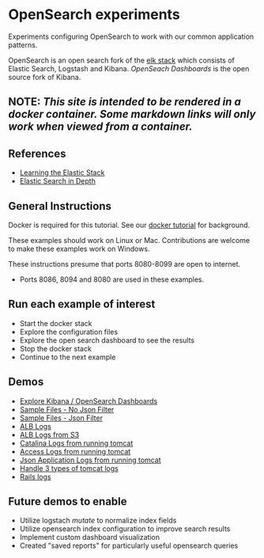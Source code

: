 # OpenSearch experiments

Experiments configuring OpenSearch to work with our common application patterns.

OpenSearch is an open search fork of the [elk stack](https://aws.amazon.com/what-is/elk-stack/#:~:text=The%20ELK%20stack%20is%20an,Elasticsearch%2C%20Logstash%2C%20and%20Kibana.) which consists of Elastic Search, Logstash and Kibana.  *OpenSeach Dashboards*
is the open source fork of Kibana.  

## NOTE: _This site is intended to be rendered in a docker container.  Some markdown links will only work when viewed from a container._

## References
- [Learning the Elastic Stack](https://www.linkedin.com/learning/learning-the-elastic-stack-2?u=76816210)
- [Elastic Search in Depth](https://www.linkedin.com/learning/elasticsearch-in-depth?u=76816210)

## General Instructions

Docker is required for this tutorial.  See our [docker tutorial](https://cdluc3.github.io/docker-tutorial/) for background.

These examples should work on Linux or Mac.  Contributions are welcome to make these examples work on Windows.

These instructions presume that ports 8080-8099 are open to internet.  

- Ports 8086, 8094 and 8080 are used in these examples.

## Run each example of interest
- Start the docker stack
- Explore the configuration files
- Explore the open search dashboard to see the results
- Stop the docker stack
- Continue to the next example


## Demos
- [Explore Kibana / OpenSearch Dashboards](docs/kibana.md)
- [Sample Files - No Json Filter](docs/sample1.md)
- [Sample Files - Json Filter](docs/sample1_with_json.md)
- [ALB Logs](docs/alb.md)
- [ALB Logs from S3](docs/alb_s3.md)
- [Catalina Logs from running tomcat](docs/tomcat-catalina.md)
- [Access Logs from running tomcat](docs/tomcat-access.md)
- [Json Application Logs from running tomcat](docs/tomcat-app-logs.md)
- [Handle 3 types of tomcat logs](docs/tomcat-all-logs.md)
- [Rails logs](docs/rails.md)

## Future demos to enable
- Utilize logstach *mutate* to normalize index fields
- Utilize opensearch index configuration to improve search results
- Implement custom dashboard visualization
- Created "saved reports" for particularly useful opensearch queries